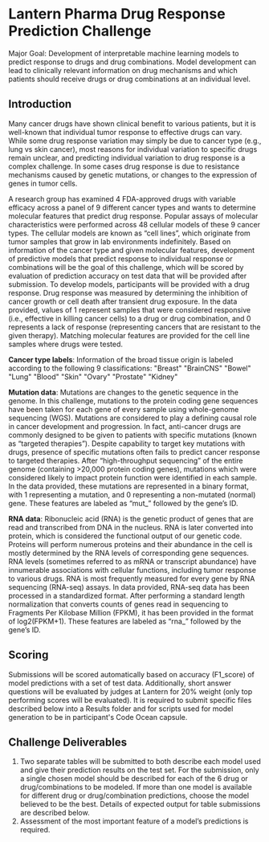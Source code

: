 # Lantern Pharma Drug Response Prediction Challenge
Major Goal: Development of interpretable machine learning models to predict response to drugs and drug combinations. Model development can lead to clinically relevant information on drug mechanisms and which patients should receive drugs or drug combinations at an individual level.

## Introduction
Many cancer drugs have shown clinical benefit to various patients, but it is well-known that individual tumor response to effective drugs can vary. While some drug response variation may simply be due to cancer type (e.g., lung vs skin cancer), most reasons for individual variation to specific drugs remain unclear, and predicting individual variation to drug response is a complex challenge. In some cases drug response is due to resistance mechanisms caused by genetic mutations, or changes to the expression of genes in tumor cells.

A research group has examined 4 FDA-approved drugs with variable efficacy across a panel of 9 different cancer types and wants to determine molecular features that predict drug response. Popular assays of molecular characteristics were performed across 48 cellular models of these 9 cancer types. The cellular models are known as “cell lines”, which originate from tumor samples that grow in lab environments indefinitely. Based on information of the cancer type and given molecular features, development of predictive models that predict response to individual response or combinations will be the goal of this challenge, which will be scored by evaluation of prediction accuracy on test data that will be provided after submission. To develop models, participants will be provided with a drug response. Drug response was measured by determining the inhibition of cancer growth or cell death after transient drug exposure. In the data provided, values of 1 represent samples that were considered responsive (i.e., effective in killing cancer cells) to a drug or drug combination, and 0 represents a lack of response (representing cancers that are resistant to the given therapy). Matching molecular features are provided for the cell line samples where drugs were tested.

**Cancer type labels**:
Information of the broad tissue origin is labeled according to the following 9 classifications: "Breast" "BrainCNS" "Bowel" "Lung" "Blood" "Skin" "Ovary" "Prostate" "Kidney"

**Mutation data**:
Mutations are changes to the genetic sequence in the genome. In this challenge, mutations to the protein coding gene sequences have been taken for each gene of every sample using whole-genome sequencing (WGS). Mutations are considered to play a defining causal role in cancer development and progression. In fact, anti-cancer drugs are commonly designed to be given to patients with specific mutations (known as “targeted therapies”). Despite capability to target key mutations with drugs, presence of specific mutations often fails to predict cancer response to targeted therapies.
After “high-throughput sequencing” of the entire genome (containing >20,000 protein coding genes), mutations which were considered likely to impact protein function were identified in each sample. In the data provided, these mutations are represented in a binary format, with 1 representing a mutation, and 0 representing a non-mutated (normal) gene. These features are labeled as “mut_” followed by the gene’s ID.

**RNA data**:
Ribonucleic acid (RNA) is the genetic product of genes that are read and transcribed from DNA in the nucleus. RNA is later converted into protein, which is considered the functional output of our genetic code. Proteins will perform numerous proteins and their abundance in the cell is mostly determined by the RNA levels of corresponding gene sequences. RNA levels (sometimes referred to as mRNA or transcript abundance) have innumerable associations with cellular functions, including tumor response to various drugs. RNA is most frequently measured for every gene by RNA sequencing (RNA-seq) assays.
In data provided, RNA-seq data has been processed in a standardized format. After performing a standard length normalization that converts counts of genes read in sequencing to Fragments Per Kilobase Million (FPKM), it has been provided in the format of log2(FPKM+1). These features are labeled as “rna_” followed by the gene’s ID.

## Scoring

Submissions will be scored automatically based on accuracy (F1_score) of model predictions with a set of test data. Additionally, short answer questions will be evaluated by judges at Lantern for 20% weight (only top performing scores will be evaluated). It is required to submit specific files described below into a Results folder and for scripts used for model generation to be in participant's Code Ocean capsule. 

## Challenge Deliverables

1. Two separate tables will be submitted to both describe each model used and give their prediction results on the test set. For the submission, only a single chosen model should be described for each of the 6 drug or drug/combinations to be modeled. If more than one model is available for different drug or drug/combination predictions, choose the model believed to be the best. Details of expected output for table submissions are described below.
2. Assessment of the most important feature of a model’s predictions is required.

